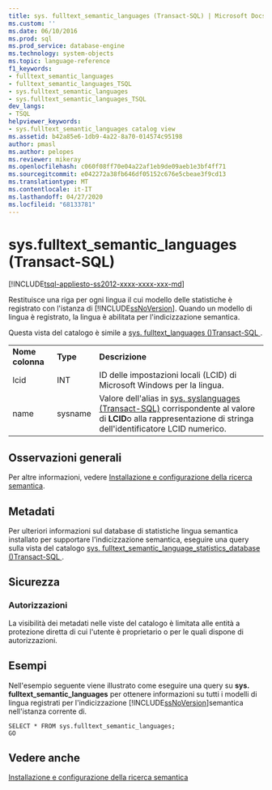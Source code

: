 ```yaml
---
title: sys. fulltext_semantic_languages (Transact-SQL) | Microsoft Docs
ms.custom: ''
ms.date: 06/10/2016
ms.prod: sql
ms.prod_service: database-engine
ms.technology: system-objects
ms.topic: language-reference
f1_keywords:
- fulltext_semantic_languages
- fulltext_semantic_languages_TSQL
- sys.fulltext_semantic_languages
- sys.fulltext_semantic_languages_TSQL
dev_langs:
- TSQL
helpviewer_keywords:
- sys.fulltext_semantic_languages catalog view
ms.assetid: b42a85e6-1db9-4a22-8a70-014574c95198
author: pmasl
ms.author: pelopes
ms.reviewer: mikeray
ms.openlocfilehash: c060f08ff70e04a22af1eb9de09aeb1e3bf4ff71
ms.sourcegitcommit: e042272a38fb646df05152c676e5cbeae3f9cd13
ms.translationtype: MT
ms.contentlocale: it-IT
ms.lasthandoff: 04/27/2020
ms.locfileid: "68133781"
---
```

# <a name="sysfulltext_semantic_languages-transact-sql"></a>sys.fulltext_semantic_languages (Transact-SQL)
[!INCLUDE[tsql-appliesto-ss2012-xxxx-xxxx-xxx-md](../../includes/tsql-appliesto-ss2012-xxxx-xxxx-xxx-md.md)]

  Restituisce una riga per ogni lingua il cui modello delle statistiche è registrato con l'istanza di [!INCLUDE[ssNoVersion](../../includes/ssnoversion-md.md)]. Quando un modello di lingua è registrato, la lingua è abilitata per l'indicizzazione semantica.  
  
 Questa vista del catalogo è simile a [sys. fulltext_languages &#40;&#41;Transact-SQL ](../../relational-databases/system-catalog-views/sys-fulltext-languages-transact-sql.md).  
    
||||  
|-|-|-|  
|**Nome colonna**|**Type**|**Descrizione**|  
|lcid|INT|ID delle impostazioni locali (LCID) di Microsoft Windows per la lingua.|  
|name|sysname|Valore dell'alias in [sys. syslanguages &#40;Transact-SQL&#41;](../../relational-databases/system-compatibility-views/sys-syslanguages-transact-sql.md) corrispondente al valore di **LCID**o alla rappresentazione di stringa dell'identificatore LCID numerico.|  
  
## <a name="general-remarks"></a>Osservazioni generali  
 Per altre informazioni, vedere [Installazione e configurazione della ricerca semantica](../../relational-databases/search/install-and-configure-semantic-search.md).  
  
## <a name="metadata"></a>Metadati  
 Per ulteriori informazioni sul database di statistiche lingua semantica installato per supportare l'indicizzazione semantica, eseguire una query sulla vista del catalogo [sys. fulltext_semantic_language_statistics_database &#40;&#41;Transact-SQL ](../../relational-databases/system-catalog-views/sys-fulltext-semantic-language-statistics-database-transact-sql.md).  
  
## <a name="security"></a>Sicurezza  
  
### <a name="permissions"></a>Autorizzazioni  
 La visibilità dei metadati nelle viste del catalogo è limitata alle entità a protezione diretta di cui l'utente è proprietario o per le quali dispone di autorizzazioni.  
  
## <a name="examples"></a>Esempi  
 Nell'esempio seguente viene illustrato come eseguire una query su **sys. fulltext_semantic_languages** per ottenere informazioni su tutti i modelli di lingua registrati per l'indicizzazione [!INCLUDE[ssNoVersion](../../includes/ssnoversion-md.md)]semantica nell'istanza corrente di.  
  
```  
SELECT * FROM sys.fulltext_semantic_languages;  
GO  
```  
  
## <a name="see-also"></a>Vedere anche  
 [Installazione e configurazione della ricerca semantica](../../relational-databases/search/install-and-configure-semantic-search.md)  
  
  
